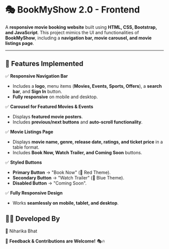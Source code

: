 # **🎭 BookMyShow 2.0 - Frontend**  

A **responsive movie booking website** built using **HTML, CSS, Bootstrap, and JavaScript**. This project mimics the UI and functionalities of **BookMyShow**, including a **navigation bar, movie carousel, and movie listings page**.

---

## **📌 Features Implemented**  

✅ **Responsive Navigation Bar**  
- Includes a **logo**, menu items (**Movies, Events, Sports, Offers**), a **search bar**, and **Sign In** button.  
- **Fully responsive** on mobile and desktop.  

✅ **Carousel for Featured Movies & Events**  
- Displays **featured movie posters**.  
- Includes **previous/next buttons** and **auto-scroll functionality**.  

✅ **Movie Listings Page**  
- Displays **movie name, genre, release date, ratings, and ticket price** in a table format.  
- Includes **Book Now, Watch Trailer, and Coming Soon** buttons.  

✅ **Styled Buttons**  
- **Primary Button** → "Book Now" (🔴 Red Theme).  
- **Secondary Button** → "Watch Trailer" (🔵 Blue Theme).  
- **Disabled Button** → "Coming Soon".  

✅ **Fully Responsive Design**  
- Works **seamlessly on mobile, tablet, and desktop**.  

## **👨‍💻 Developed By**  
🔹 Niharika Bhat 

📢 **Feedback & Contributions are Welcome!** 🎭🔥
